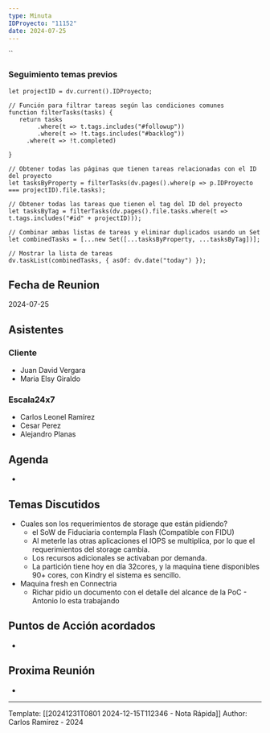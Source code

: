 ```yaml
---
type: Minuta
IDProyecto: "11152"
date: 2024-07-25
---
```


``

### Seguimiento temas previos

```dataviewjs
let projectID = dv.current().IDProyecto;

// Función para filtrar tareas según las condiciones comunes
function filterTasks(tasks) {
   return tasks
        .where(t => t.tags.includes("#followup"))
        .where(t => !t.tags.includes("#backlog"))
     .where(t => !t.completed)
        
}

// Obtener todas las páginas que tienen tareas relacionadas con el ID del proyecto
let tasksByProperty = filterTasks(dv.pages().where(p => p.IDProyecto === projectID).file.tasks);

// Obtener todas las tareas que tienen el tag del ID del proyecto
let tasksByTag = filterTasks(dv.pages().file.tasks.where(t => t.tags.includes("#id" + projectID)));

// Combinar ambas listas de tareas y eliminar duplicados usando un Set
let combinedTasks = [...new Set([...tasksByProperty, ...tasksByTag])];

// Mostrar la lista de tareas
dv.taskList(combinedTasks, { asOf: dv.date("today") });
 ```
## Fecha de Reunion
2024-07-25

## Asistentes

### Cliente
* Juan David Vergara
* Maria Elsy Giraldo
### Escala24x7
- Carlos Leonel Ramírez
-  Cesar Perez
- Alejandro Planas

## Agenda
* 
## Temas Discutidos
*  Cuales son los requerimientos de storage que están pidiendo?
	* el SoW de Fiduciaria contempla Flash (Compatible con FIDU)
	* Al meterle las otras aplicaciones el IOPS se multiplica, por lo que el requerimientos del storage cambia.
	* Los recursos adicionales se activaban por demanda.
	* La partición tiene hoy en día 32cores, y la maquina tiene disponibles 90+ cores, con Kindry el sistema es sencillo.
* Maquina fresh en Connectria
	* Richar pidio un documento con el detalle del alcance de la PoC - Antonio lo esta trabajando

## Puntos de Acción acordados
*  

## Proxima Reunión
*   

---
Template: [[20241231T0801 2024-12-15T112346 - Nota Rápida]]
Author: Carlos Ramírez - 2024
